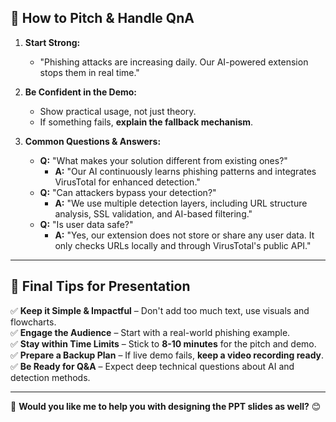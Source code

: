 
## 🚀 **How to Pitch & Handle QnA**
1. **Start Strong:**  
   - "Phishing attacks are increasing daily. Our AI-powered extension stops them in real time."  

2. **Be Confident in the Demo:**  
   - Show practical usage, not just theory.  
   - If something fails, **explain the fallback mechanism**.  

3. **Common Questions & Answers:**  
   - **Q:** "What makes your solution different from existing ones?"  
     - **A:** "Our AI continuously learns phishing patterns and integrates VirusTotal for enhanced detection."  
   - **Q:** "Can attackers bypass your detection?"  
     - **A:** "We use multiple detection layers, including URL structure analysis, SSL validation, and AI-based filtering."  
   - **Q:** "Is user data safe?"  
     - **A:** "Yes, our extension does not store or share any user data. It only checks URLs locally and through VirusTotal's public API."  





---






## 🎯 **Final Tips for Presentation**
✅ **Keep it Simple & Impactful** – Don't add too much text, use visuals and flowcharts.  
✅ **Engage the Audience** – Start with a real-world phishing example.  
✅ **Stay within Time Limits** – Stick to **8-10 minutes** for the pitch and demo.  
✅ **Prepare a Backup Plan** – If live demo fails, **keep a video recording ready**.  
✅ **Be Ready for Q&A** – Expect deep technical questions about AI and detection methods.  

---

🎯 **Would you like me to help you with designing the PPT slides as well?** 😊
